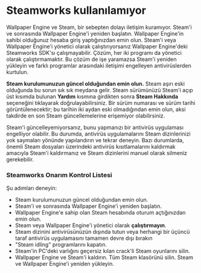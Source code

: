 # Steamworks kullanılamıyor

Wallpaper Engine ve Steam, bir sebepten dolayı iletişim kuramıyor. Steam'i ve sonrasında Wallpaper Engine'i yeniden başlatın. Wallpaper Engine'in sahibi olduğunuz hesaba giriş yaptığınızdan emin olun. Steam'i veya Wallpaper Engine'i yönetici olarak çalıştırıyorsanız Wallpaper Engine'deki Steamworks SDK'sı çalışmayabilir. Çözüm, her iki programı da yönetici olarak çalıştırmamaktır. Bu çözüm de işe yaramazsa Steam'i yeniden yükleyin ve farklı programlar arasındaki iletişimi engelleyen antivirüslerden kurtulun.

**Steam kurulumunuzun güncel olduğundan emin olun.** Steam aşırı eski olduğunda bu sorun sık sık meydana gelir. Steam sürümünüzü Steam'i açıp üst kısımda bulunan **Yardım** kısmına girdikten sonra **Steam Hakkında** seçeneğini tıklayarak doğrulayabilirsiniz. Bir sürüm numarası ve sürüm tarihi görüntülenecektir; bu tarihin iki aydan eski olmadığından emin olun, aksi takdirde en son Steam güncellemelerine erişemiyor olabilirsiniz.

Steam'i güncelleyemiyorsanız, bunu yapmanızı bir antivirüs uygulaması engelliyor olabilir. Bu durumda, antivirüs uygulamalarını Steam dizinlerinizi yok saymaları yönünde yapılandırın ve tekrar deneyin. Bazı durumlarda, önemli Steam dosyaları üzerindeki antivirüs kısıtlamalarını kaldırmak amacıyla Steam'i kaldırmanız ve Steam dizinlerini manuel olarak silmeniz gerekebilir.

### Steamworks Onarım Kontrol Listesi

Şu adımları deneyin:

* Steam kurulumunuzun güncel olduğundan emin olun.
* Steam'i ve sonrasında Wallpaper Engine'i yeniden başlatın.
* Wallpaper Engine'e sahip olan Steam hesabında oturum açtığınızdan emin olun.
* Steam veya Wallpaper Engine'i yönetici olarak **çalıştırmayın**.
* Steam dizinini antivirüsünüzün dışında tutun veya herhangi bir üçüncü taraf antivirüs uygulamasını tamamen devre dışı bırakın
* "Steam idling" programlarını kapatın.
* Steam'in PC'deki varlığını geçersiz kılan crack'li Steam oyunlarını silin.
* Wallpaper Engine ve Steam'i kaldırın. Tüm Steam klasörünü silin. Steam ve Wallpaper Engine'i yeniden yükleyin.
